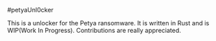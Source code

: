 #petyaUnl0cker

This is a unlocker for the Petya ransomware. It is written in Rust and is WIP(Work In Progress). Contributions are really appreciated.